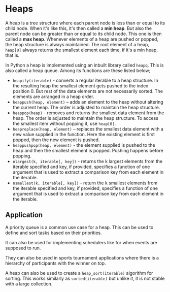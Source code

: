 # Heaps
A heap is a tree structure where each parent node is less than or equal to
its child node. When it's like this, it's then called a **min heap**. But also
the parent node can be greater than or equal to its child node. This one is then
called a **max heap**. Whenever elements of a heap are pushed or popped,
the heap structure is always maintained. The root element of a heap, `heap[0]`
always returns the smallest element each time, if it's a min heap, that is.

In Python a heap is implemented using an inbuilt library called `heapq`.
This is also called a heap queue. Among its functions are these listed below;

* `heapify(iterable)` - converts a regular iterable to a heap structure.
In the resulting heap the smallest element gets pushed to the index position 0.
But rest of the data elements are not necessarily sorted. The elements are
arranged in a heap order.
* `heappush(heap, element)` – adds an element to the heap without altering the current heap.
The order is adjusted to maintain the heap structure.
* `heappop(heap)` - removes and returns the smallest data element from the heap.
The order is adjusted to maintain the heap structure. To access the
smallest item without popping it, use `heap[0]`.
* `heapreplace(heap, element)` – replaces the smallest data element with a
 new value supplied in the function. Here the existing element is first popped,
 then the new element is pushed.
* `heappushpop(heap, element)` - the element supplied is pushed to the heap
and then the smallest element is popped. Pushing happens before popping.
* `nlargest(k, iterable[, key])` - returns the k largest elements from
 the iterable specified and key, if provided, specifies a function of
 one argument that is used to extract a comparison key from each element in the iterable.
* `nsmallest(k, iterable[, key])` - return the k smallest elements from
the iterable specified and key, if provided, specifies a function of
 one argument that is used to extract a comparison key from each element in the iterable.

## Application
A priority queue is a common use case for a heap. This can be used to define
and sort tasks based on their priorities.

It can also be used for implementing schedulers like for when events are
supposed to run.

They can also be used in sports tournament applications where there is a
hierarchy of participants with the winner on top.

A heap can also be used to create a `heap_sort(iterable)` algorithm for sorting.
This works similarly as `sorted(iterable)` but unlike it, it is not stable
with a large collection.
